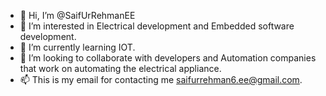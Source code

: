- 👋 Hi, I’m @SaifUrRehmanEE
- 👀 I’m interested in Electrical development and Embedded software development.
- 🌱 I’m currently learning IOT.
- 💞️ I’m looking to collaborate with developers and Automation companies that work on automating the electrical appliance.
- 📫 This is my email for contacting me saifurrehman6.ee@gmail.com. 

<!---
SaifUrRehmanEE/SaifUrRehmanEE is a ✨ special ✨ repository because its `README.md` (this file) appears on your GitHub profile.
You can click the Preview link to take a look at your changes.
--->
